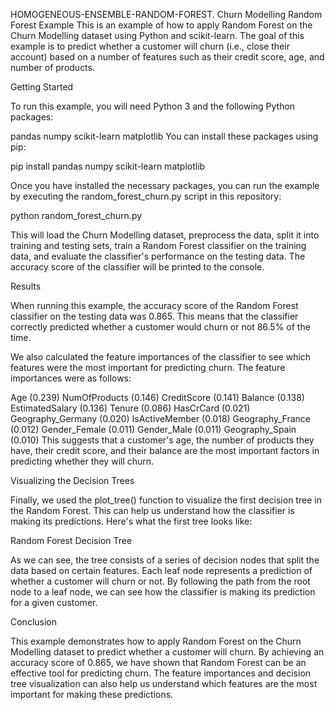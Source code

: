 HOMOGENEOUS-ENSEMBLE-RANDOM-FOREST.
Churn Modelling Random Forest Example This is an example of how to apply Random Forest on the Churn Modelling dataset using Python and scikit-learn. The goal of this example is to predict whether a customer will churn (i.e., close their account) based on a number of features such as their credit score, age, and number of products.

Getting Started

To run this example, you will need Python 3 and the following Python packages:

pandas
numpy
scikit-learn
matplotlib
You can install these packages using pip:

pip install pandas numpy scikit-learn matplotlib

Once you have installed the necessary packages, you can run the example by executing the random_forest_churn.py script in this repository:

python random_forest_churn.py

This will load the Churn Modelling dataset, preprocess the data, split it into training and testing sets, train a Random Forest classifier on the training data, and evaluate the classifier's performance on the testing data. The accuracy score of the classifier will be printed to the console.

Results

When running this example, the accuracy score of the Random Forest classifier on the testing data was 0.865. This means that the classifier correctly predicted whether a customer would churn or not 86.5% of the time.

We also calculated the feature importances of the classifier to see which features were the most important for predicting churn. The feature importances were as follows:

Age (0.239)
NumOfProducts (0.146)
CreditScore (0.141)
Balance (0.138)
EstimatedSalary (0.136)
Tenure (0.086)
HasCrCard (0.021)
Geography_Germany (0.020)
IsActiveMember (0.018)
Geography_France (0.012)
Gender_Female (0.011)
Gender_Male (0.011)
Geography_Spain (0.010)
This suggests that a customer's age, the number of products they have, their credit score, and their balance are the most important factors in predicting whether they will churn.

Visualizing the Decision Trees

Finally, we used the plot_tree() function to visualize the first decision tree in the Random Forest. This can help us understand how the classifier is making its predictions. Here's what the first tree looks like:

Random Forest Decision Tree

As we can see, the tree consists of a series of decision nodes that split the data based on certain features. Each leaf node represents a prediction of whether a customer will churn or not. By following the path from the root node to a leaf node, we can see how the classifier is making its prediction for a given customer.

Conclusion

This example demonstrates how to apply Random Forest on the Churn Modelling dataset to predict whether a customer will churn. By achieving an accuracy score of 0.865, we have shown that Random Forest can be an effective tool for predicting churn. The feature importances and decision tree visualization can also help us understand which features are the most important for making these predictions.
